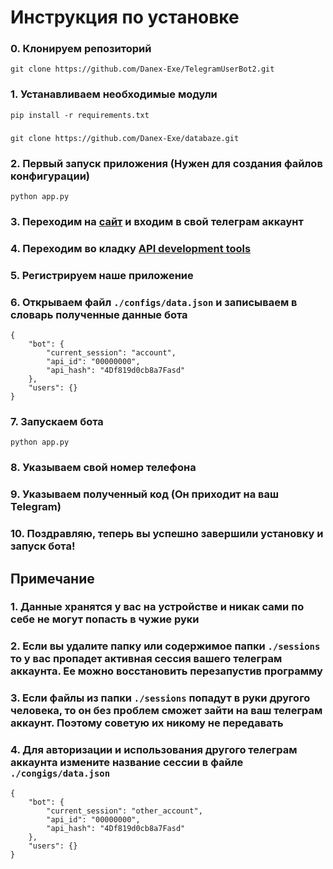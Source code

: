 # Инструкция по установке

### 0. Клонируем репозиторий
    git clone https://github.com/Danex-Exe/TelegramUserBot2.git

### 1. Устанавливаем необходимые модули
    pip install -r requirements.txt
###
    git clone https://github.com/Danex-Exe/databaze.git
### 2. Первый запуск приложения (Нужен для создания файлов конфигурации)
    python app.py
### 3. Переходим на **[сайт](https://my.telegram.org/auth)** и входим в свой телеграм аккаунт
### 4. Переходим во кладку **[API development tools](https://my.telegram.org/apps)**
### 5. Регистрируем наше приложение
### 6. Открываем файл `./configs/data.json` и записываем в словарь полученные данные бота
    {
        "bot": {
            "current_session": "account",
            "api_id": "00000000",
            "api_hash": "4Df819d0cb8a7Fasd"
        },
        "users": {}
    }
### 7. Запускаем бота
    python app.py
### 8. Указываем свой номер телефона
### 9. Указываем полученный код (Он приходит на ваш Telegram)
### 10. Поздравляю, теперь вы успешно завершили установку и запуск бота!

## Примечание
### 1. Данные хранятся у вас на устройстве и никак сами по себе не могут попасть в чужие руки
### 2. Если вы удалите папку или содержимое папки `./sessions` то у вас пропадет активная сессия вашего телеграм аккаунта. Ее можно восстановить перезапустив программу
### 3. Если файлы из папки `./sessions` попадут в руки другого человека, то он без проблем сможет зайти на ваш телеграм аккаунт. Поэтому советую их никому не передавать
### 4. Для авторизации и использования другого телеграм аккаунта измените название сессии в файле `./congigs/data.json`
    {
        "bot": {
            "current_session": "other_account",
            "api_id": "00000000",
            "api_hash": "4Df819d0cb8a7Fasd"
        },
        "users": {}
    }
